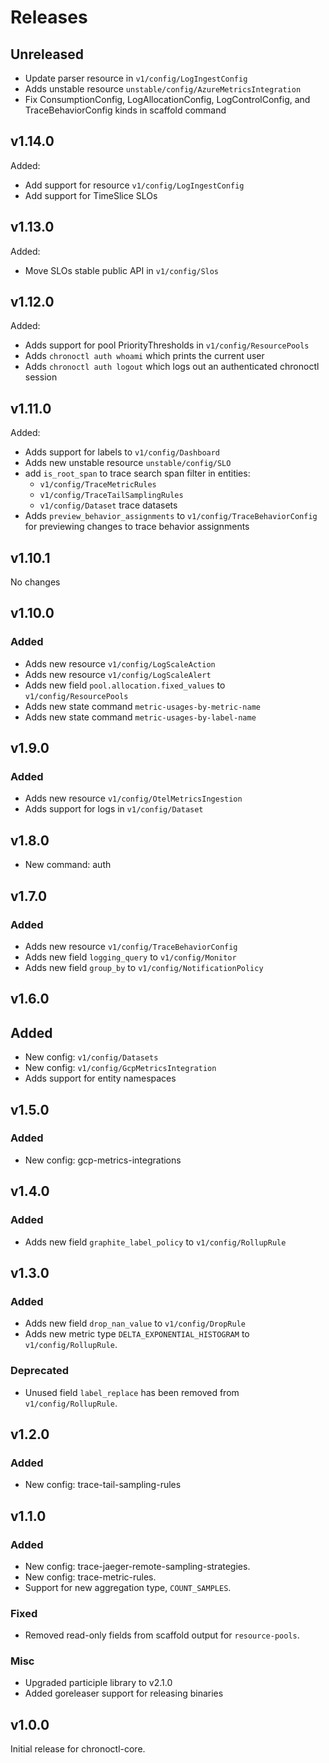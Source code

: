 # Releases

## Unreleased
* Update parser resource in `v1/config/LogIngestConfig`
* Adds unstable resource `unstable/config/AzureMetricsIntegration`
* Fix ConsumptionConfig, LogAllocationConfig, LogControlConfig, and TraceBehaviorConfig kinds in scaffold command

## v1.14.0

Added:
* Add support for resource `v1/config/LogIngestConfig`
* Add support for TimeSlice SLOs

## v1.13.0

Added:
* Move SLOs stable public API in `v1/config/Slos`

## v1.12.0

Added:
* Adds support for pool PriorityThresholds in `v1/config/ResourcePools`
* Adds `chronoctl auth whoami` which prints the current user
* Adds `chronoctl auth logout` which logs out an authenticated chronoctl session

## v1.11.0

Added:
* Adds support for labels to `v1/config/Dashboard`
* Adds new unstable resource `unstable/config/SLO`
* add `is_root_span` to trace search span filter in entities:
  * `v1/config/TraceMetricRules`
  * `v1/config/TraceTailSamplingRules`
  * `v1/config/Dataset` trace datasets
* Adds `preview_behavior_assignments` to `v1/config/TraceBehaviorConfig` for previewing changes to trace behavior assignments

## v1.10.1

No changes

## v1.10.0

### Added
* Adds new resource `v1/config/LogScaleAction`
* Adds new resource `v1/config/LogScaleAlert`
* Adds new field `pool.allocation.fixed_values` to `v1/config/ResourcePools`
* Adds new state command `metric-usages-by-metric-name`
* Adds new state command `metric-usages-by-label-name`

## v1.9.0

### Added
* Adds new resource `v1/config/OtelMetricsIngestion`
* Adds support for logs in `v1/config/Dataset`

## v1.8.0

* New command: auth

## v1.7.0

### Added
* Adds new resource `v1/config/TraceBehaviorConfig`
* Adds new field `logging_query` to `v1/config/Monitor`
* Adds new field `group_by` to `v1/config/NotificationPolicy`

## v1.6.0

## Added
* New config: `v1/config/Datasets`
* New config: `v1/config/GcpMetricsIntegration`
* Adds support for entity namespaces

## v1.5.0

### Added
* New config: gcp-metrics-integrations

## v1.4.0

### Added
* Adds new field `graphite_label_policy` to `v1/config/RollupRule`

## v1.3.0

### Added
* Adds new field `drop_nan_value` to `v1/config/DropRule`
* Adds new metric type `DELTA_EXPONENTIAL_HISTOGRAM` to `v1/config/RollupRule`.

### Deprecated
* Unused field `label_replace` has been removed from `v1/config/RollupRule`.

## v1.2.0

### Added
- New config: trace-tail-sampling-rules

## v1.1.0

### Added
 - New config: trace-jaeger-remote-sampling-strategies.
 - New config: trace-metric-rules.
 - Support for new aggregation type, `COUNT_SAMPLES`.

### Fixed
 - Removed read-only fields from scaffold output for `resource-pools`.

### Misc
 - Upgraded participle library to v2.1.0
 - Added goreleaser support for releasing binaries

## v1.0.0

Initial release for chronoctl-core.

